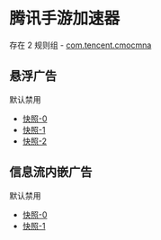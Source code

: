 # 腾讯手游加速器

存在 2 规则组 - [com.tencent.cmocmna](/src/apps/com.tencent.cmocmna.ts)

## 悬浮广告

默认禁用

- [快照-0](https://i.gkd.li/i/12847323)
- [快照-1](https://i.gkd.li/i/12847336)
- [快照-2](https://i.gkd.li/i/13063271)

## 信息流内嵌广告

默认禁用

- [快照-0](https://i.gkd.li/i/12847340)
- [快照-1](https://i.gkd.li/i/12847364)
